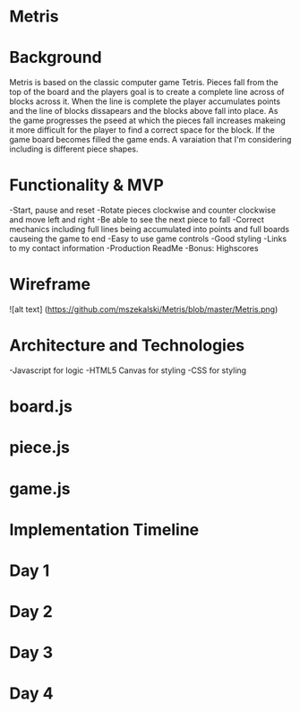 # Metris

# Background 

Metris is based on the classic computer game Tetris. Pieces fall from the top of the board and the players goal is to create a complete line across of blocks across it. When the line is complete the player accumulates points and the line of blocks dissapears and the blocks above fall into place. As the game progresses the pseed at which the pieces fall increases makeing it more difficult for the player to find a correct space for the block. If the game board becomes filled the game ends. A varaiation that I'm considering including is different piece shapes.

# Functionality & MVP

-Start, pause and reset
-Rotate pieces clockwise and counter clockwise and move left and right
-Be able to see the next piece to fall
-Correct mechanics including full lines being accumulated into points and full boards causeing the game to end
-Easy to use game controls
-Good styling
-Links to my contact information
-Production ReadMe
-Bonus: Highscores

# Wireframe

 ![alt text] (https://github.com/mszekalski/Metris/blob/master/Metris.png)
 
# Architecture and Technologies 

  -Javascript for logic
  -HTML5 Canvas for styling
  -CSS for styling
  
  # board.js
  
  # piece.js
  
  # game.js
  

# Implementation Timeline
  # Day 1
  
  # Day 2 
  
  # Day 3
  
  # Day 4
